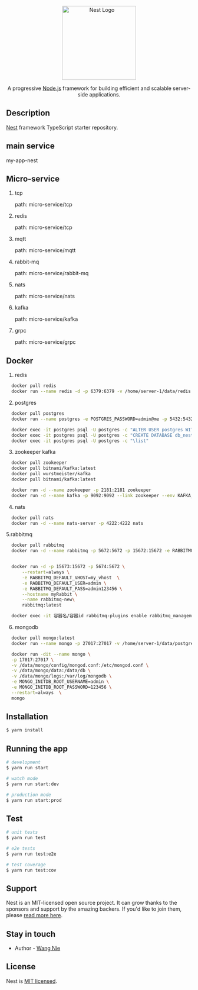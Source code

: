 <p align="center">
  <a href="http://nestjs.com/" target="blank"><img src="https://nestjs.com/img/logo-small.svg" width="200" alt="Nest Logo" /></a>
</p>

[circleci-image]: https://img.shields.io/circleci/build/github/nestjs/nest/master?token=abc123def456
[circleci-url]: https://circleci.com/gh/nestjs/nest

  <p align="center">A progressive <a href="http://nodejs.org" target="_blank">Node.js</a> framework for building efficient and scalable server-side applications.</p>


## Description

[Nest](https://github.com/nestjs/nest) framework TypeScript starter repository.

## main service
  my-app-nest

## Micro-service
1. tcp

    path: micro-service/tcp
2. redis

    path: micro-service/tcp
3. mqtt

    path: micro-service/mqtt
4. rabbit-mq

    path: micro-service/rabbit-mq
5. nats

    path: micro-service/nats
6. kafka

    path: micro-service/kafka
7. grpc

    path: micro-service/grpc


## Docker
1. redis
  ```bash
    docker pull redis
    docker run --name redis -d -p 6379:6379 -v /home/server-1/data/redis:/data/redis redis redis-server --appendonly yes
  ```
2. postgres
  ```bash
    docker pull postgres
    docker run --name postgres -e POSTGRES_PASSWORD=admin@me -p 5432:5432 -v /home/server-1/data/postgresql:/var/lib/postgresql/data -d postgres

    docker exec -it postgres psql -U postgres -c "ALTER USER postgres WITH PASSWORD 'admin@me';"
    docker exec -it postgres psql -U postgres -c "CREATE DATABASE db_nest;"
    docker exec -it postgres psql -U postgres -c "\list"
  ```
3. zookeeper kafka
  ```bash
    docker pull zookeeper
    docker pull bitnami/kafka:latest
    docker pull wurstmeister/kafka
    docker pull bitnami/kafka:latest

    docker run -d --name zookeeper -p 2181:2181 zookeeper
    docker run -d --name kafka -p 9092:9092 --link zookeeper --env KAFKA_ZOOKEEPER_CONNECT=zookeeper:2181 --env KAFKA_ADVERTISED_HOST_NAME=localhost wurstmeister/kafka
  ```
4. nats
  ```bash
    docker pull nats
    docker run -d --name nats-server -p 4222:4222 nats
  ```

5.rabbitmq
  ```bash
    docker pull rabbitmq
    docker run -d --name rabbitmq -p 5672:5672 -p 15672:15672 -e RABBITMQ_DEFAULT_USER=admin -e RABBITMQ_DEFAULT_PASS=admin@me rabbitmq:3-management


    docker run -d -p 15673:15672 -p 5674:5672 \
        --restart=always \
        -e RABBITMQ_DEFAULT_VHOST=my_vhost  \
        -e RABBITMQ_DEFAULT_USER=admin \
        -e RABBITMQ_DEFAULT_PASS=admin123456 \
        --hostname myRabbit \
        --name rabbitmq-new\
        rabbitmq:latest

    docker exec -it 容器名/容器id rabbitmq-plugins enable rabbitmq_management
  ```
6. mongodb
  ```bash
    docker pull mongo:latest
    docker run --name mongo -p 27017:27017 -v /home/server-1/data/postgres:/data/db -d mongo

    docker run -dit --name mongo \
    -p 17017:27017 \
    -v /data/mongo/config/mongod.conf:/etc/mongod.conf \
    -v /data/mongo/data:/data/db \
    -v /data/mongo/logs:/var/log/mongodb \
    -e MONGO_INITDB_ROOT_USERNAME=admin \
    -e MONGO_INITDB_ROOT_PASSWORD=123456 \
    --restart=always  \
    mongo
  ```

## Installation

```bash
$ yarn install
```

## Running the app

```bash
# development
$ yarn run start

# watch mode
$ yarn run start:dev

# production mode
$ yarn run start:prod
```

## Test

```bash
# unit tests
$ yarn run test

# e2e tests
$ yarn run test:e2e

# test coverage
$ yarn run test:cov
```

## Support

Nest is an MIT-licensed open source project. It can grow thanks to the sponsors and support by the amazing backers. If you'd like to join them, please [read more here](https://docs.nestjs.com/support).

## Stay in touch

- Author - [Wang Nie](superexplorernw@163.com)

## License

Nest is [MIT licensed](LICENSE).

